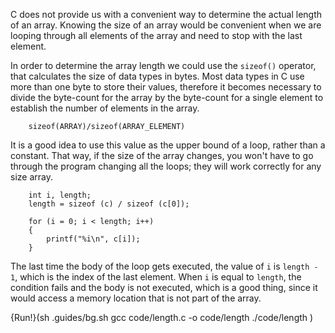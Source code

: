 C does not provide us with a convenient way to determine the actual length of an array. Knowing the size of an array would be convenient when we are looping through all elements of the array and need to stop with the last element.

In order to determine the array length we could use the `sizeof()`  operator, that calculates the size of data types in bytes. Most data types in C use more than one byte to store their values, therefore it becomes necessary to divide the byte-count for the array by  the byte-count for a single element to establish the number of elements in the array.
```code
    sizeof(ARRAY)/sizeof(ARRAY_ELEMENT)
```

It is a good idea to use this value as the upper bound of a loop, rather than a constant.  That way, if the size of the array changes, you won't have to go through the program changing all the loops; they will work correctly for any size array.

```code
    int i, length;
    length = sizeof (c) / sizeof (c[0]);

    for (i = 0; i < length; i++) 
    {
        printf("%i\n", c[i]);
    }
```
The last time the body of the loop gets executed, the value of `i` is `length - 1`, which is the index of the last element.  When `i` is equal to `length`, the condition fails and the body is not executed, which is a good thing, since it would access a memory location that is not part of the array.

{Run!}(sh .guides/bg.sh gcc code/length.c -o code/length ./code/length )
